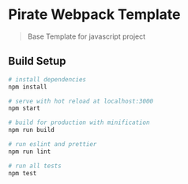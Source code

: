 # Pirate Webpack Template

> Base Template for javascript project

## Build Setup

``` bash
# install dependencies
npm install

# serve with hot reload at localhost:3000
npm start

# build for production with minification
npm run build

# run eslint and prettier
npm run lint

# run all tests
npm test
```

